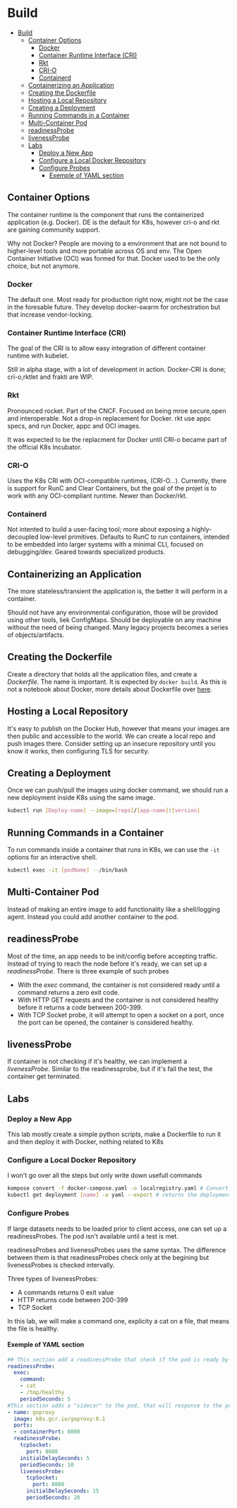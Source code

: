 # Build

- [Build](#build)
  - [Container Options](#container-options)
    - [Docker](#docker)
    - [Container Runtime Interface (CRI)](#container-runtime-interface-cri)
    - [Rkt](#rkt)
    - [CRI-O](#cri-o)
    - [Containerd](#containerd)
  - [Containerizing an Application](#containerizing-an-application)
  - [Creating the Dockerfile](#creating-the-dockerfile)
  - [Hosting a Local Repository](#hosting-a-local-repository)
  - [Creating a Deployment](#creating-a-deployment)
  - [Running Commands in a Container](#running-commands-in-a-container)
  - [Multi-Container Pod](#multi-container-pod)
  - [readinessProbe](#readinessprobe)
  - [livenessProbe](#livenessprobe)
  - [Labs](#labs)
    - [Deploy a New App](#deploy-a-new-app)
    - [Configure a Local Docker Repository](#configure-a-local-docker-repository)
    - [Configure Probes](#configure-probes)
      - [Exemple of YAML section](#exemple-of-yaml-section)

## Container Options 

The container runtime is the component that runs the containerized application (e.g. Docker). DE is the default for K8s, however cri-o and rkt are gaining community support.

Why not Docker? People are moving to a environment that are not bound to higher-level tools and more portable across OS and env. The Open Container Initiative (OCI) was formed for that. Docker used to be the only choice, but not anymore.

### Docker

The default one. Most ready for production right now, might not be the case in the foresable future. They develop docker-swarm for orchestration but that increase vendor-locking.

### Container Runtime Interface (CRI)

The goal of the CRI is to allow easy integration of different container runtime with kubelet. 

Still in alpha stage, with a lot of development in action. Docker-CRI is done; cri-o,rktlet and frakti are WIP.

### Rkt

Pronounced rocket. Part of the CNCF. Focused on being mroe secure,open and interoperable. Not a drop-in replacement for Docker. rkt use appc specs, and run Docker, appc and OCI images. 

It was expected to be the replacment for Docker until CRI-o became part of the official K8s Incubator.

### CRI-O

Uses the K8s CRI with OCI-compatible runtimes, (CRI-O...). Currently, there is support for RunC and Clear Containers, but the goal of the projet is to work with any OCI-compliant runtime. Newer than Docker/rkt. 

### Containerd

Not intented to build a user-facing tool; more about exposing a highly-decoupled low-level primitives. Defaults to RunC to run containers, intended to be embedded into larger systems with a minimal CLI, focused on debugging/dev. Geared towards specialized products.

## Containerizing an Application

The more stateless/transient the application is, the better it will perform in a container. 

Should not have any environmental configuration, those will be provided using other tools, liek ConfigMaps. Should be deployable on any machine without the need of being changed. Many legacy projects becomes a series of objects/artifacts.

## Creating the Dockerfile

Create a directory that holds all the application files, and create a *Dockerfile*. The name is important. It is expected by `docker build`. As this is not a notebook about Docker, more details about Dockerfile over [here](https://docs.docker.com/engine/reference/builder/).

## Hosting a Local Repository

It's easy to publish on the Docker Hub, however that means your images are then public and accessible to the world. We can create a local repo and push images there. Consider setting up an insecure repository until you know it works, then configuring TLS for security.

## Creating a Deployment

Once we can push/pull the images using docker command, we should run a new deployment inside K8s using the same image.

```bash
kubectl run [Deploy-name] --image=[repo]/[app-name]:[version]
```

## Running Commands in a Container

To run commands inside a container that runs in K8s, we can use the `-it` options for an interactive shell. 

```bash
kubectl exec -it [podName] --/bin/bash
```

## Multi-Container Pod

Instead of making an entire image to add functionality like a shell/logging agent. Instead you could add another container to the pod. 

## readinessProbe

Most of the time, an app needs to be init/config before accepting traffic. Instead of trying to reach the node before it's ready, we can set up a *readinessProbe*. There is three example of such probes

* With the *exec* command, the container is not considered ready until a command returns a zero exit code.
* With HTTP GET requests and the container is not considered healthy before it returns a code between 200-399. 
* With TCP Socket probe, it will attempt to open a socket on a port, once the port can be opened, the container is considered healthy.

## livenessProbe

If container is not checking if it's healthy, we can implement a *livenessProbe*. Similar to the readinessprobe, but if it's fail the test, the container get terminated. 

## Labs

### Deploy a New App

This lab mostly create a simple python scripts, make a Dockerfile to run it and then deploy it with Docker, nothing related to K8s

### Configure a Local Docker Repository

I won't go over all the steps but only write down usefull commands

```bash
kompose convert -f docker-compose.yaml -o localregistry.yaml # Convert docker file into YAML file for K8s. Does not always work 100%
kubectl get deployment [name] -o yaml --export # returns the deployment in a YAML file
```

### Configure Probes

If large datasets needs to be loaded prior to client access, one can set up a readinessProbes. The pod isn't available until a test is met.

readinessProbes and livenessProbes uses the same syntax. The difference between them is that readinessProbes check only at the begining but livenessProbes is checked intervally. 

Three types of livenessProbes:

* A commands returns 0 exit value
* HTTP returns code between 200-399
* TCP Socket

In this lab, we will make a command one, explicity a cat on a file, that means the file is healthy.

#### Exemple of YAML section

```yaml
## This section add a readinessProbe that check if the pod is ready by "cat"ing the /tmp/healthy file. If it's not there, the pod won't be ready
readinessProbe:
  exec:
    command:
    - cat
    - /tmp/healthy
    periodSeconds: 5
#This section adds a "sidecar" to the pod, that will response to the port 8080
- name: goproxy
  image: k8s.gcr.io/goproxy:0.1
  ports:
  - containerPort: 8080
  readinessProbe:
    tcpSocket:
      port: 8080
    initialDelaySeconds: 5
    periodSeconds: 10
    livenessProbe:
      tcpSocket:
        port: 8080
      initialDelaySeconds: 15
      periodSeconds: 20
```
